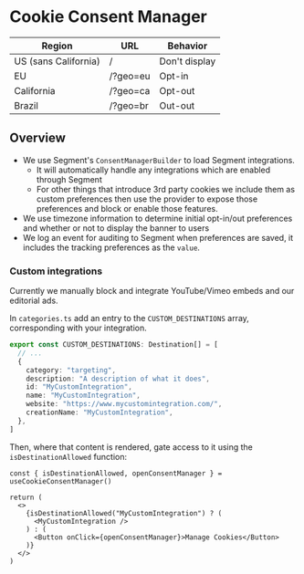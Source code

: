 # Cookie Consent Manager

| Region               | URL      | Behavior      |
| -------------------- | -------- | ------------- |
| US (sans California) | /        | Don't display |
| EU                   | /?geo=eu | Opt-in        |
| California           | /?geo=ca | Opt-out       |
| Brazil               | /?geo=br | Out-out       |

## Overview

- We use Segment's `ConsentManagerBuilder` to load Segment integrations.
  - It will automatically handle any integrations which are enabled through Segment
  - For other things that introduce 3rd party cookies we include them as custom preferences then use the provider to expose those preferences and block or enable those features.
- We use timezone information to determine initial opt-in/out preferences and whether or not to display the banner to users
- We log an event for auditing to Segment when preferences are saved, it includes the tracking preferences as the `value`.

### Custom integrations

Currently we manually block and integrate YouTube/Vimeo embeds and our editorial ads.

In `categories.ts` add an entry to the `CUSTOM_DESTINATIONS` array, corresponding with your integration.

```ts
export const CUSTOM_DESTINATIONS: Destination[] = [
  // ...
  {
    category: "targeting",
    description: "A description of what it does",
    id: "MyCustomIntegration",
    name: "MyCustomIntegration",
    website: "https://www.mycustomintegration.com/",
    creationName: "MyCustomIntegration",
  },
]
```

Then, where that content is rendered, gate access to it using the `isDestinationAllowed` function:

```tsx
const { isDestinationAllowed, openConsentManager } = useCookieConsentManager()

return (
  <>
    {isDestinationAllowed("MyCustomIntegration") ? (
      <MyCustomIntegration />
    ) : (
      <Button onClick={openConsentManager}>Manage Cookies</Button>
    )}
  </>
)
```
